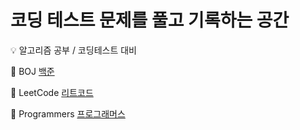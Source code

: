 # 코딩 테스트 문제를 풀고 기록하는 공간
💡 알고리즘 공부 / 코딩테스트 대비


📂 BOJ
[백준](https://www.acmicpc.net/user/ansek217)
  
📂 LeetCode
[리트코드](https://leetcode.com/dayo2n/)

📂 Programmers
[프로그래머스](https://school.programmers.co.kr/learn/challenges?languages=swift)
